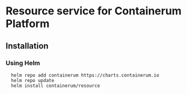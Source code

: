# Resource service for Containerum Platform

## Installation

### Using Helm

```
  helm repo add containerum https://charts.containerum.io
  helm repo update
  helm install containerum/resource
```
